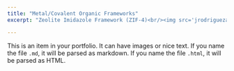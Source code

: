 ```yaml
---
title: "Metal/Covalent Organic Frameworks"
excerpt: "Zeolite Imidazole Framework (ZIF-4)<br/><img src='jrodriguezantonio.github.io/images/Mo-ZIF4.png' style='width:400px; height:auto;'>"

---
```


This is an item in your portfolio. It can have images or nice text. If you name the file `.md`, it will be parsed as markdown. If you name the file `.html`, it will be parsed as HTML.
